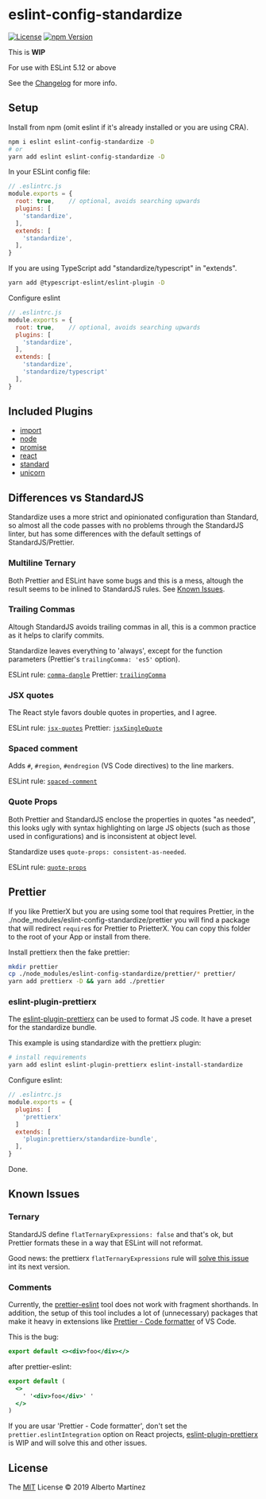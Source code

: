 # eslint-config-standardize

[![License][license-badge]][license-url]
[![npm Version][npm-badge]][npm-url]

This is **WIP**

For use with ESLint 5.12 or above

See the [Changelog](CHANGELOG.md) for more info.

## Setup

Install from npm (omit eslint if it's already installed or you are using CRA).

```sh
npm i eslint eslint-config-standardize -D
# or
yarn add eslint eslint-config-standardize -D
```

In your ESLint config file:

```js
// .eslintrc.js
module.exports = {
  root: true,    // optional, avoids searching upwards
  plugins: [
    'standardize',
  ],
  extends: [
    'standardize',
  ],
}
```

If you are using TypeScript add "standardize/typescript" in "extends".

```bash
yarn add @typescript-eslint/eslint-plugin -D
```

Configure eslint

```js
// .eslintrc.js
module.exports = {
  root: true,    // optional, avoids searching upwards
  plugins: [
    'standardize',
  ],
  extends: [
    'standardize',
    'standardize/typescript'
  ],
}
```

## Included Plugins

- [import](https://www.npmjs.com/package/eslint-plugin-import)
- [node](https://www.npmjs.com/package/eslint-plugin-node)
- [promise](https://www.npmjs.com/package/eslint-plugin-promise)
- [react](https://www.npmjs.com/package/eslint-plugin-react)
- [standard](https://www.npmjs.com/package/eslint-plugin-standard)
- [unicorn](https://www.npmjs.com/package/eslint-plugin-unicorn)

## Differences vs StandardJS

Standardize uses a more strict and opinionated configuration than Standard, so almost all the code passes with no problems through the StandardJS linter, but has some differences with the default settings of StandardJS/Prettier.

### Multiline Ternary

Both Prettier and ESLint have some bugs and this is a mess, altough the result seems to be inlined to StandardJS rules. See [Known Issues](#known-issues).

### Trailing Commas

Altough StandardJS avoids trailing commas in all, this is a common practice as it helps to clarify commits.

Standardize leaves everything to 'always', except for the function parameters (Prettier's `trailingComma: 'es5'` option).

ESLint rule: [`comma-dangle`](https://eslint.org/docs/rules/comma-dangle)
Prettier: [`trailingComma`](https://prettier.io/docs/en/options.html#trailing-commas)

### JSX quotes

The React style favors double quotes in properties, and I agree.

ESLint rule: [`jsx-quotes`](https://eslint.org/docs/rules/jsx-quotes)
Prettier: [`jsxSingleQuote`](https://prettier.io/docs/en/options.html#jsx-quotes)

### Spaced comment

Adds `#`, `#region`, `#endregion` (VS Code directives) to the line markers.

ESLint rule: [`spaced-comment`](https://eslint.org/docs/rules/spaced-comment)

### Quote Props

Both Prettier and StandardJS enclose the properties in quotes "as needed", this looks ugly with syntax highlighting on large JS objects (such as those used in configurations) and is inconsistent at object level.

Standardize uses `quote-props: consistent-as-needed`.

ESLint rule: [`quote-props`](https://eslint.org/docs/rules/quote-props)

## Prettier

If you like PrettierX but you are using some tool that requires Prettier, in the ./node_modules/eslint-config-standardize/prettier you will find a package that will redirect `require`s for Prettier to PrietterX. You can copy this folder to the root of your App or install from there.

Install prettierx then the fake prettier:

```sh
mkdir prettier
cp ./node_modules/eslint-config-standardize/prettier/* prettier/
yarn add prettierx -D && yarn add ./prettier
```

### eslint-plugin-prettierx

The [eslint-plugin-prettierx](https://github.com/aMarCruz/eslint-plugin-prettierx) can be used to format JS code. It have a preset for the standardize bundle.

This example is using standardize with the prettierx plugin:

```bash
# install requirements
yarn add eslint eslint-plugin-prettierx eslint-install-standardize
```

Configure eslint:

```js
// .eslintrc.js
module.exports = {
  plugins: [
    'prettierx'
  ]
  extends: [
    'plugin:prettierx/standardize-bundle',
  ],
}
```

Done.

## Known Issues

### Ternary

StandardJS define `flatTernaryExpressions: false` and that's ok, but Prettier formats these in a way that ESLint will not reformat.

Good news: the prettierx `flatTernaryExpressions` rule will [solve this issue](https://github.com/brodybits/prettierx/pull/46) int its next version.

### Comments

Currently, the [prettier-eslint](https://www.npmjs.com/package/prettier-eslint) tool does not work with fragment shorthands. In addition, the setup of this tool includes a lot of (unnecessary) packages that make it heavy in extensions like [Prettier - Code formatter](https://marketplace.visualstudio.com/items?itemName=esbenp.prettier-vscode) of VS Code.

This is the bug:

```jsx
export default <><div>foo</div></>
```

after prettier-eslint:

```jsx
export default (
  <>
    ' '<div>foo</div>' '
  </>
)
```

If you are usar 'Prettier - Code formatter', don't set the `prettier.eslintIntegration` option on React projects, [eslint-plugin-prettierx](https://www.npmjs.com/package/eslint-plugin-prettierx) is WIP and will solve this and other issues.

## License

The [MIT](LICENSE) License &copy; 2019 Alberto Martínez

[license-badge]:  https://img.shields.io/badge/license-MIT-blue.svg?style=flat
[license-url]:    https://github.com/aMarCruz/eslint-config-standardize/blob/master/LICENSE
[npm-badge]:      https://img.shields.io/npm/v/eslint-config-standardize.svg
[npm-url]:        https://www.npmjs.com/package/eslint-config-standardize
